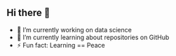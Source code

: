 ## Hi there 👋

- 🔭 I’m currently working on data science
- 🌱 I’m currently learning about repositories on GitHub 
- ⚡ Fun fact: Learning == Peace 

